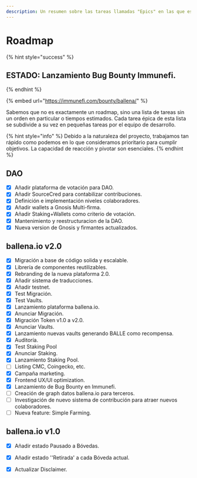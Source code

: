 ```yaml
---
description: Un resumen sobre las tareas llamadas "Epics" en las que estamos trabajando
---
```


# Roadmap

{% hint style="success" %}
## ESTADO: Lanzamiento Bug Bounty Immunefi.
{% endhint %}

{% embed url="https://immunefi.com/bounty/ballena/" %}



Sabemos que no es exactamente un roadmap, sino una lista de tareas sin un orden en particular o tiempos estimados. Cada tarea épica de esta lista se subdivide a su vez en pequeñas tareas por el equipo de desarrollo.

{% hint style="info" %}
Debido a la naturaleza del proyecto, trabajamos tan rápido como podemos en lo que consideramos prioritario para cumplir objetivos. La capacidad de reacción y pivotar son esenciales.
{% endhint %}

## DAO

* [x] Añadir plataforma de votación para DAO.
* [x] Añadir SourceCred para contabilizar contribuciones.
* [x] Definición e implementación niveles colaboradores.
* [x] Añadir wallets a Gnosis Multi-firma.
* [x] Añadir Staking+Wallets como criterio de votación.
* [x] Mantenimiento y reestructuracion de la DAO.
* [x] Nueva version de Gnosis y firmantes actualizados.

## ballena.io v2.0

* [x] Migración a base de código solida y escalable.
* [x] Librería de componentes reutilizables.
* [x] Rebranding de la nueva plataforma 2.0.
* [x] Añadir sistema de traducciones.
* [x] Añadir testnet.
* [x] Test Migración.
* [x] Test Vaults.
* [x] Lanzamiento plataforma ballena.io.
* [x] Anunciar Migración.
* [x] Migración Token v1.0 a v2.0.
* [x] Anunciar Vaults.
* [x] Lanzamiento nuevas vaults generando BALLE como recompensa.
* [x] Auditoría.
* [x] Test Staking Pool
* [x] Anunciar Staking.
* [x] Lanzamiento Staking Pool.
* [ ] Listing CMC, Coingecko, etc.
* [x] Campaña marketing.
* [x] Frontend UX/UI optimization.
* [x] Lanzamiento de Bug Bounty en Immunefi.
* [ ] Creación de graph datos ballena.io para terceros.
* [ ] Investigación de nuevo sistema de contribución para atraer nuevos colaboradores.
* [ ] Nueva feature: Simple Farming.

## ballena.io v1.0

* [x] Añadir estado Pausado a Bóvedas.
* [x] Añadir estado ''Retirada' a cada Bóveda actual.
* [x] Actualizar Disclaimer.





